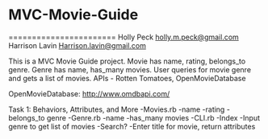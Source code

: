 # MVC-Movie-Guide
=======================
Holly Peck
holly.m.peck@gmail.com
Harrison Lavin
Harrison.lavin@gmail.com

This is a MVC Movie Guide project. Movie has name, rating, belongs_to genre. Genre has name, has_many movies. User queries for movie genre and gets a list of movies. APIs - Rotten Tomatoes, OpenMovieDatabase

OpenMovieDatabase:
http://www.omdbapi.com/


Task 1: Behaviors, Attributes, and More
  -Movies.rb
    -name
    -rating
    -belongs_to genre
  -Genre.rb
    -name
    -has_many movies
  -CLI.rb
    -Index
      -Input genre to get list of movies
    -Search?
      -Enter title for movie, return attributes